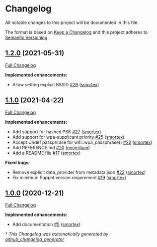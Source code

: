 # Changelog

All notable changes to this project will be documented in this file.

The format is based on [Keep a Changelog](https://keepachangelog.com/en/1.0.0/)
and this project adheres to [Semantic Versioning](https://semver.org/spec/v2.0.0.html).

## [1.2.0](https://github.com/opus-codium/puppet-wifi/tree/1.2.0) (2021-05-31)

[Full Changelog](https://github.com/opus-codium/puppet-wifi/compare/1.1.0...1.2.0)

**Implemented enhancements:**

- Allow setting explicit BSSID [\#29](https://github.com/opus-codium/puppet-wifi/pull/29) ([smortex](https://github.com/smortex))

## [1.1.0](https://github.com/opus-codium/puppet-wifi/tree/1.1.0) (2021-04-22)

[Full Changelog](https://github.com/opus-codium/puppet-wifi/compare/1.0.0...1.1.0)

**Implemented enhancements:**

- Add support for hashed PSK [\#27](https://github.com/opus-codium/puppet-wifi/pull/27) ([smortex](https://github.com/smortex))
- Add support for wpa-supplicant priority [\#25](https://github.com/opus-codium/puppet-wifi/pull/25) ([smortex](https://github.com/smortex))
- Accept Undef passphrase for wifi::wpa\_passphrase\(\) [\#22](https://github.com/opus-codium/puppet-wifi/pull/22) ([smortex](https://github.com/smortex))
- Add REFERENCE.md [\#20](https://github.com/opus-codium/puppet-wifi/pull/20) ([neomilium](https://github.com/neomilium))
- Add a README file [\#17](https://github.com/opus-codium/puppet-wifi/pull/17) ([smortex](https://github.com/smortex))

**Fixed bugs:**

- Remove explicit data\_provider from metadata.json [\#23](https://github.com/opus-codium/puppet-wifi/pull/23) ([smortex](https://github.com/smortex))
- Fix minimum Puppet version requirement [\#19](https://github.com/opus-codium/puppet-wifi/pull/19) ([smortex](https://github.com/smortex))

## [1.0.0](https://github.com/opus-codium/puppet-wifi/tree/1.0.0) (2020-12-21)

[Full Changelog](https://github.com/opus-codium/puppet-wifi/compare/65ab6371e7a8181b92050586b0f1a50644b001bf...1.0.0)

**Implemented enhancements:**

- Add documentation [\#5](https://github.com/opus-codium/puppet-wifi/pull/5) ([smortex](https://github.com/smortex))



\* *This Changelog was automatically generated by [github_changelog_generator](https://github.com/github-changelog-generator/github-changelog-generator)*
